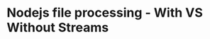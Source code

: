 # Nodejs file processing - With VS Without Streams

<!-- ## Introduction -->
<!-- ## Performance Comparison (will be here) -->
